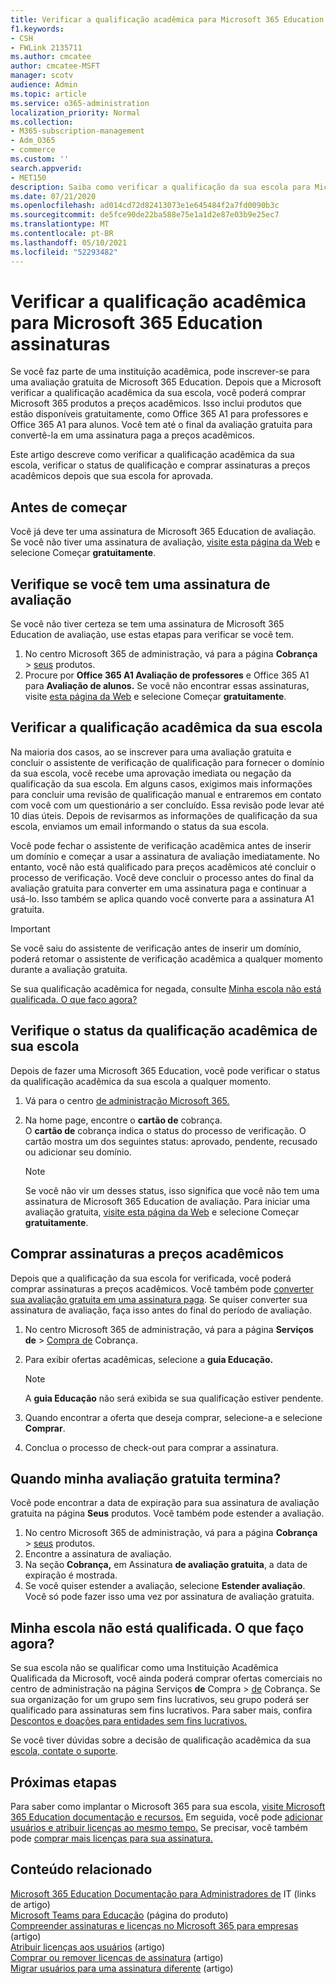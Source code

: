 ```yaml
---
title: Verificar a qualificação acadêmica para Microsoft 365 Education assinaturas
f1.keywords:
- CSH
- FWLink 2135711
ms.author: cmcatee
author: cmcatee-MSFT
manager: scotv
audience: Admin
ms.topic: article
ms.service: o365-administration
localization_priority: Normal
ms.collection:
- M365-subscription-management
- Adm_O365
- commerce
ms.custom: ''
search.appverid:
- MET150
description: Saiba como verificar a qualificação da sua escola para Microsoft 365 Education preços acadêmicos.
ms.date: 07/21/2020
ms.openlocfilehash: ad014cd72d82413073e1e645484f2a7fd0090b3c
ms.sourcegitcommit: de5fce90de22ba588e75e1a1d2e87e03b9e25ec7
ms.translationtype: MT
ms.contentlocale: pt-BR
ms.lasthandoff: 05/10/2021
ms.locfileid: "52293482"
---
```

# <a name="verify-academic-eligibility-for-microsoft-365-education-subscriptions"></a>Verificar a qualificação acadêmica para Microsoft 365 Education assinaturas

Se você faz parte de uma instituição acadêmica, pode inscrever-se para uma avaliação gratuita de Microsoft 365 Education. Depois que a Microsoft verificar a qualificação acadêmica da sua escola, você poderá comprar Microsoft 365 produtos a preços acadêmicos. Isso inclui produtos que estão disponíveis gratuitamente, como Office 365 A1 para professores e Office 365 A1 para alunos. Você tem até o final da avaliação gratuita para convertê-la em uma assinatura paga a preços acadêmicos.

Este artigo descreve como verificar a qualificação acadêmica da sua escola, verificar o status de qualificação e comprar assinaturas a preços acadêmicos depois que sua escola for aprovada.

## <a name="before-you-begin"></a>Antes de começar

Você já deve ter uma assinatura de Microsoft 365 Education de avaliação. Se você não tiver uma assinatura de avaliação, [visite esta página da Web](https://www.microsoft.com/microsoft-365/academic/compare-office-365-education-plans?activetab=tab%3aprimaryr1) e selecione Começar **gratuitamente**.

## <a name="verify-that-you-have-a-trial-subscription"></a>Verifique se você tem uma assinatura de avaliação

Se você não tiver certeza se tem uma assinatura de Microsoft 365 Education de avaliação, use estas etapas para verificar se você tem.

1. No centro Microsoft 365 de administração, vá para a página **Cobrança** \> <a href="https://go.microsoft.com/fwlink/p/?linkid=842054" target="_blank">seus</a> produtos.
2. Procure por **Office 365 A1 Avaliação de professores** e Office 365 A1 para **Avaliação de alunos.** Se você não encontrar essas assinaturas, visite [esta página da Web](https://www.microsoft.com/microsoft-365/academic/compare-office-365-education-plans?activetab=tab%3aprimaryr1) e selecione Começar **gratuitamente**.

## <a name="verify-your-schools-academic-eligibility"></a>Verificar a qualificação acadêmica da sua escola

Na maioria dos casos, ao se inscrever para uma avaliação gratuita e concluir o assistente de verificação de qualificação para fornecer o domínio da sua escola, você recebe uma aprovação imediata ou negação da qualificação da sua escola. Em alguns casos, exigimos mais informações para concluir uma revisão de qualificação manual e entraremos em contato com você com um questionário a ser concluído. Essa revisão pode levar até 10 dias úteis. Depois de revisarmos as informações de qualificação da sua escola, enviamos um email informando o status da sua escola.

Você pode fechar o assistente de verificação acadêmica antes de inserir um domínio e começar a usar a assinatura de avaliação imediatamente. No entanto, você não está qualificado para preços acadêmicos até concluir o processo de verificação. Você deve concluir o processo antes do final da avaliação gratuita para converter em uma assinatura paga e continuar a usá-lo. Isso também se aplica quando você converte para a assinatura A1 gratuita.

> [!IMPORTANT]
> Se você saiu do assistente de verificação [](https://go.microsoft.com/fwlink/p/?linkid=2135255) antes de inserir um domínio, poderá retomar o assistente de verificação acadêmica a qualquer momento durante a avaliação gratuita.

Se sua qualificação acadêmica for negada, consulte [Minha escola não está qualificada. O que faço agora?](#my-school-isnt-eligible-what-do-i-do-now)

## <a name="check-the-status-of-your-schools-academic-eligibility"></a>Verifique o status da qualificação acadêmica de sua escola

Depois de fazer uma Microsoft 365 Education, você pode verificar o status da qualificação acadêmica da sua escola a qualquer momento.

1. Vá para o centro [de administração Microsoft 365.](https://go.microsoft.com/fwlink/p/?linkid=2024339)
2. Na home page, encontre o **cartão de** cobrança.\
    O **cartão de** cobrança indica o status do processo de verificação. O cartão mostra um dos seguintes status: aprovado, pendente, recusado ou adicionar seu domínio.

    > [!NOTE]
    > Se você não vir um desses status, isso significa que você não tem uma assinatura de Microsoft 365 Education de avaliação. Para iniciar uma avaliação gratuita, [visite esta página da Web](https://www.microsoft.com/microsoft-365/academic/compare-office-365-education-plans?activetab=tab%3aprimaryr1) e selecione Começar **gratuitamente**.

## <a name="buy-subscriptions-at-academic-prices"></a>Comprar assinaturas a preços acadêmicos

Depois que a qualificação da sua escola for verificada, você poderá comprar assinaturas a preços acadêmicos. Você também pode [converter sua avaliação gratuita em uma assinatura paga](../try-or-buy-microsoft-365.md). Se quiser converter sua assinatura de avaliação, faça isso antes do final do período de avaliação.

1. No centro Microsoft 365 de administração, vá para a página **Serviços de** \> <a href="https://go.microsoft.com/fwlink/p/?linkid=868433" target="_blank">Compra de</a> Cobrança.
2. Para exibir ofertas acadêmicas, selecione a **guia Educação.**

    > [!NOTE]
    > A **guia Educação** não será exibida se sua qualificação estiver pendente.

3. Quando encontrar a oferta que deseja comprar, selecione-a e selecione **Comprar**.
4. Conclua o processo de check-out para comprar a assinatura.

## <a name="when-does-my-free-trial-end"></a>Quando minha avaliação gratuita termina?

Você pode encontrar a data de expiração para sua assinatura de avaliação gratuita na página **Seus** produtos. Você também pode estender a avaliação.

1. No centro Microsoft 365 de administração, vá para a página **Cobrança** \> <a href="https://go.microsoft.com/fwlink/p/?linkid=842054" target="_blank">seus</a> produtos.
2. Encontre a assinatura de avaliação.
3. Na seção **Cobrança,** em Assinatura **de avaliação gratuita**, a data de expiração é mostrada.
4. Se você quiser estender a avaliação, selecione **Estender avaliação**. Você só pode fazer isso uma vez por assinatura de avaliação gratuita.

## <a name="my-school-isnt-eligible-what-do-i-do-now"></a>Minha escola não está qualificada. O que faço agora?

Se sua escola não se qualificar como uma Instituição Acadêmica Qualificada da Microsoft, você ainda poderá comprar ofertas comerciais no centro de administração na página Serviços **de** Compra \> <a href="https://go.microsoft.com/fwlink/p/?linkid=868433" target="_blank">de</a> Cobrança. Se sua organização for um grupo sem fins lucrativos, seu grupo poderá ser qualificado para assinaturas sem fins lucrativos. Para saber mais, confira [Descontos e doações para entidades sem fins lucrativos.](https://www.microsoft.com/nonprofits/eligibility)

Se você tiver dúvidas sobre a decisão de qualificação acadêmica da sua [escola, contate o suporte](../../business-video/get-help-support.md).

## <a name="next-steps"></a>Próximas etapas

Para saber como implantar o Microsoft 365 para sua escola, [visite Microsoft 365 Education documentação e recursos.](/microsoft-365/education/deploy/) Em seguida, você pode [adicionar usuários e atribuir licenças ao mesmo tempo.](../../admin/add-users/add-users.md) Se precisar, você também pode [comprar mais licenças para sua assinatura.](../licenses/buy-licenses.md)

## <a name="related-content"></a>Conteúdo relacionado

[Microsoft 365 Education Documentação para Administradores de](/education/itadmins) IT (links de artigo)\
[Microsoft Teams para Educação](https://microsoft.com/education/products/teams/default.aspx) (página do produto)\
[Compreender assinaturas e licenças no Microsoft 365 para empresas](../licenses/subscriptions-and-licenses.md) (artigo)\
[Atribuir licenças aos usuários](../../admin/manage/assign-licenses-to-users.md) (artigo) \
[Comprar ou remover licenças de assinatura](../licenses/buy-licenses.md) (artigo)\
[Migrar usuários para uma assinatura diferente](move-users-different-subscription.md) (artigo)